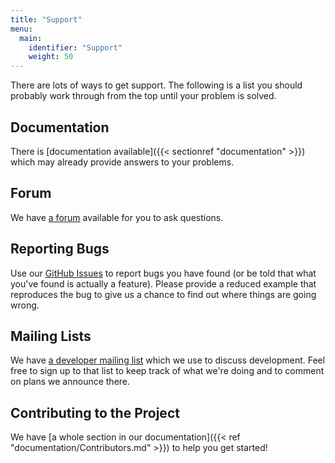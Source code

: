 ```yaml
---
title: "Support"
menu:
  main:
    identifier: "Support"
    weight: 50
---
```


There are lots of ways to get support. The following is a list you should probably work through from the top until your problem is solved.


## Documentation

There is [documentation available]({{< sectionref "documentation" >}}) which may already provide answers to your problems.


## Forum

We have [a forum](http://eclipse.org/forums/eclipse.elk) available for you to ask questions.


## Reporting Bugs

Use our [GitHub Issues](https://github.com/eclipse/elk/issues) to report bugs you have found (or be told that what you've found is actually a feature). Please provide a reduced example that reproduces the bug to give us a chance to find out where things are going wrong.


## Mailing Lists

We have [a developer mailing list](https://dev.eclipse.org/mailman/listinfo/elk-dev) which we use to discuss development. Feel free to sign up to that list to keep track of what we're doing and to comment on plans we announce there.


## Contributing to the Project

We have [a whole section in our documentation]({{< ref "documentation/Contributors.md" >}}) to help you get started!
